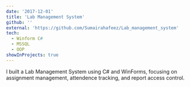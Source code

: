 ```yaml
---
date: '2017-12-01'
title: 'Lab Management System'
github: ''
external: 'https://github.com/Sumairahafeez/Lab_management_system'
tech:
  - Winform C#
  - MSSQL
  - OOP
showInProjects: true
---
```


I built a Lab Management System using C# and WinForms, focusing on assignment management, attendence tracking, and report access control.
